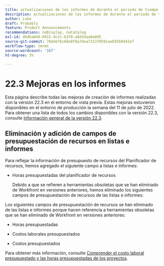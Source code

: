 ```yaml
---
title: actualizaciones de los informes de durante el periodo de tiempo de la versión 22.3
description: actualizaciones de los informes de durante el periodo de tiempo de la versión 22.3
author: Luke
draft: Probably
feature: Product Announcements
recommendations: noDisplay, noCatalog
exl-id: d6dba849-6915-4c2c-b378-a8d3daa8a0d5
source-git-commit: 76deb76c66e8f8a7dea721378591ae035b8d42e7
workflow-type: tm+mt
source-wordcount: '167'
ht-degree: 3%

---
```


# 22.3 Mejoras en los informes

Esta página describe todas las mejoras de creación de informes realizadas con la versión 22.3 en el entorno de vista previa. Estas mejoras estuvieron disponibles en el entorno de producción la semana del 11 de julio de 2022. Para obtener una lista de todos los cambios disponibles con la versión 22.3, consulte [Información general de la versión 22.3](../../../product-announcements/product-releases/22.3-release-activity/22-3-release-overview.md).

## Eliminación y adición de campos de presupuestación de recursos en listas e informes

Para reflejar la información de presupuesto de recursos del Planificador de recursos, hemos agregado el siguiente campo a listas e informes:

* Horas presupuestadas del planificador de recursos

  Debido a que se refieren a herramientas obsoletas que se han eliminado de Workfront en versiones anteriores, hemos eliminado los siguientes campos de presupuestación de recursos de las listas e informes:


Los siguientes campos de presupuestación de recursos se han eliminado de las listas e informes porque hacen referencia a herramientas obsoletas que se han eliminado de Workfront en versiones anteriores:

* Horas presupuestadas

* Costos laborales presupuestados

* Costos presupuestados


Para obtener más información, consulte [Comprender el costo laboral presupuestado y las horas presupuestadas de los proyectos](/help/quicksilver/manage-work/projects/project-finances/budgeted-labor-cost.md).

